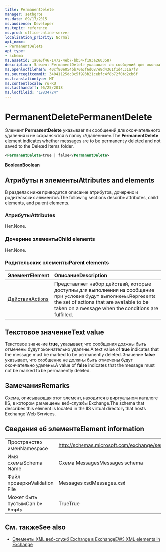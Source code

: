 ```yaml
---
title: PermanentDelete
manager: sethgros
ms.date: 09/17/2015
ms.audience: Developer
ms.topic: reference
ms.prod: office-online-server
localization_priority: Normal
api_name:
- PermanentDelete
api_type:
- schema
ms.assetid: 1a0e0f46-1472-4eb7-bb54-f193a2603587
description: Элемент PermanentDelete указывает ли сообщений для окончательного удаления и не сохраняются в папку «Удаленные».
ms.openlocfilehash: 40cf80e054bb70a3f6d687e8d4361f1d4331a7f8
ms.sourcegitcommit: 34041125dc8c5f993b21cebfc4f8b72f0fd2cb6f
ms.translationtype: MT
ms.contentlocale: ru-RU
ms.lasthandoff: 06/25/2018
ms.locfileid: "19834724"
---
```

# <a name="permanentdelete"></a><span data-ttu-id="5a092-103">PermanentDelete</span><span class="sxs-lookup"><span data-stu-id="5a092-103">PermanentDelete</span></span>

<span data-ttu-id="5a092-104">Элемент **PermanentDelete** указывает ли сообщений для окончательного удаления и не сохраняются в папку «Удаленные».</span><span class="sxs-lookup"><span data-stu-id="5a092-104">The **PermanentDelete** element indicates whether messages are to be permanently deleted and not saved to the Deleted Items folder.</span></span> 
  
```XML
<PermanentDelete>true | false</PermanentDelete>
```

 <span data-ttu-id="5a092-105">**Boolean**</span><span class="sxs-lookup"><span data-stu-id="5a092-105">**Boolean**</span></span>
## <a name="attributes-and-elements"></a><span data-ttu-id="5a092-106">Атрибуты и элементы</span><span class="sxs-lookup"><span data-stu-id="5a092-106">Attributes and elements</span></span>

<span data-ttu-id="5a092-107">В разделах ниже приводится описание атрибутов, дочерних и родительских элементов.</span><span class="sxs-lookup"><span data-stu-id="5a092-107">The following sections describe attributes, child elements, and parent elements.</span></span>
  
### <a name="attributes"></a><span data-ttu-id="5a092-108">Атрибуты</span><span class="sxs-lookup"><span data-stu-id="5a092-108">Attributes</span></span>

<span data-ttu-id="5a092-109">Нет.</span><span class="sxs-lookup"><span data-stu-id="5a092-109">None.</span></span>
  
### <a name="child-elements"></a><span data-ttu-id="5a092-110">Дочерние элементы</span><span class="sxs-lookup"><span data-stu-id="5a092-110">Child elements</span></span>

<span data-ttu-id="5a092-111">Нет.</span><span class="sxs-lookup"><span data-stu-id="5a092-111">None.</span></span>
  
### <a name="parent-elements"></a><span data-ttu-id="5a092-112">Родительские элементы</span><span class="sxs-lookup"><span data-stu-id="5a092-112">Parent elements</span></span>

|<span data-ttu-id="5a092-113">**Элемент**</span><span class="sxs-lookup"><span data-stu-id="5a092-113">**Element**</span></span>|<span data-ttu-id="5a092-114">**Описание**</span><span class="sxs-lookup"><span data-stu-id="5a092-114">**Description**</span></span>|
|:-----|:-----|
|[<span data-ttu-id="5a092-115">Действия</span><span class="sxs-lookup"><span data-stu-id="5a092-115">Actions</span></span>](actions.md) <br/> |<span data-ttu-id="5a092-116">Представляет набор действий, которые доступны для выполнения на сообщение при условия будут выполнены.</span><span class="sxs-lookup"><span data-stu-id="5a092-116">Represents the set of actions that are available to be taken on a message when the conditions are fulfilled.</span></span>  <br/> |
   
## <a name="text-value"></a><span data-ttu-id="5a092-117">Текстовое значение</span><span class="sxs-lookup"><span data-stu-id="5a092-117">Text value</span></span>

<span data-ttu-id="5a092-118">Текстовое значение **true,** указывает, что сообщения должны быть отмечены будут окончательно удалены.</span><span class="sxs-lookup"><span data-stu-id="5a092-118">A text value of **true** indicates that the message must be marked to be permanently deleted.</span></span> <span data-ttu-id="5a092-119">Значение **false** указывает, что сообщение не должны быть отмечены будут окончательно удалены.</span><span class="sxs-lookup"><span data-stu-id="5a092-119">A value of **false** indicates that the message must not be marked to be permanently deleted.</span></span> 
  
## <a name="remarks"></a><span data-ttu-id="5a092-120">Замечания</span><span class="sxs-lookup"><span data-stu-id="5a092-120">Remarks</span></span>

<span data-ttu-id="5a092-121">Схема, описывающая этот элемент, находится в виртуальном каталоге IIS, в котором размещены веб-службы Exchange.</span><span class="sxs-lookup"><span data-stu-id="5a092-121">The schema that describes this element is located in the IIS virtual directory that hosts Exchange Web Services.</span></span>
  
## <a name="element-information"></a><span data-ttu-id="5a092-122">Сведения об элементе</span><span class="sxs-lookup"><span data-stu-id="5a092-122">Element information</span></span>

|||
|:-----|:-----|
|<span data-ttu-id="5a092-123">Пространство имен</span><span class="sxs-lookup"><span data-stu-id="5a092-123">Namespace</span></span>  <br/> |http://schemas.microsoft.com/exchange/services/2006/messages  <br/> |
|<span data-ttu-id="5a092-124">Имя схемы</span><span class="sxs-lookup"><span data-stu-id="5a092-124">Schema Name</span></span>  <br/> |<span data-ttu-id="5a092-125">Схема Messages</span><span class="sxs-lookup"><span data-stu-id="5a092-125">Messages schema</span></span>  <br/> |
|<span data-ttu-id="5a092-126">Файл проверки</span><span class="sxs-lookup"><span data-stu-id="5a092-126">Validation File</span></span>  <br/> |<span data-ttu-id="5a092-127">Messages.xsd</span><span class="sxs-lookup"><span data-stu-id="5a092-127">Messages.xsd</span></span>  <br/> |
|<span data-ttu-id="5a092-128">Может быть пустым</span><span class="sxs-lookup"><span data-stu-id="5a092-128">Can be Empty</span></span>  <br/> |<span data-ttu-id="5a092-129">True</span><span class="sxs-lookup"><span data-stu-id="5a092-129">True</span></span>  <br/> |
   
## <a name="see-also"></a><span data-ttu-id="5a092-130">См. также</span><span class="sxs-lookup"><span data-stu-id="5a092-130">See also</span></span>



- [<span data-ttu-id="5a092-131">Элементы XML веб-служб Exchange в Exchange</span><span class="sxs-lookup"><span data-stu-id="5a092-131">EWS XML elements in Exchange</span></span>](ews-xml-elements-in-exchange.md)

